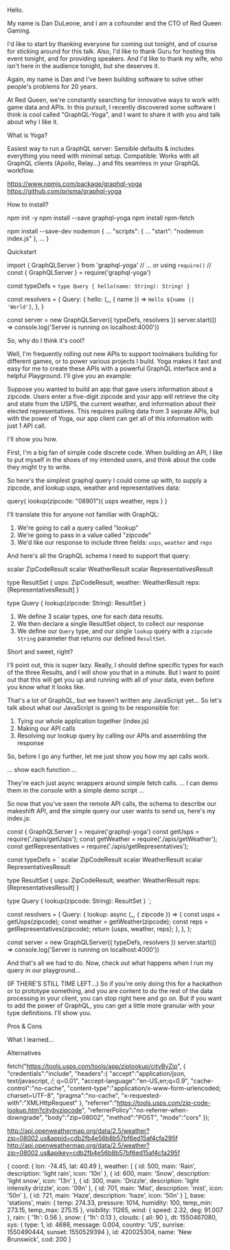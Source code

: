 Hello.

My name is Dan DuLeone, and I am a cofounder and the CTO of Red Queen Gaming.

I'd like to start by thanking everyone for coming out tonight, and of course for sticking around for this talk. Also, I'd like to thank Guru for hosting this event tonight, and for providing speakers. And I'd like to thank my wife, who isn't here in the audience tonight, but she deserves it.

Again, my name is Dan and I've been building software to solve other people's problems for 20 years.

At Red Queen, we're constantly searching for innovative ways to work with game data and APIs. In this pursuit, I recently discovered some software I think is cool called "GraphQL-Yoga", and I want to share it with you and talk about why I like it.

What is Yoga?

Easiest way to run a GraphQL server: Sensible defaults & includes everything you need with minimal setup.
Compatible: Works with all GraphQL clients (Apollo, Relay...) and fits seamless in your GraphQL workflow.

https://www.npmjs.com/package/graphql-yoga
https://github.com/prisma/graphql-yoga

How to install?

npm init -y 
npm install --save graphql-yoga
npm install npm-fetch

npm install --save-dev nodemon
{
  ...
  "scripts": {
    ...
    "start": "nodemon index.js"
  },
  ...
}



Quickstart

import { GraphQLServer } from 'graphql-yoga'
// ... or using `require()`
// const { GraphQLServer } = require('graphql-yoga')
 
const typeDefs = `
  type Query {
    hello(name: String): String!
  }
`
 
const resolvers = {
  Query: {
    hello: (_, { name }) => `Hello ${name || 'World'}`,
  },
}
 
const server = new GraphQLServer({ typeDefs, resolvers })
server.start(() => console.log('Server is running on localhost:4000'))




So, why do I think it's cool?

Well, I'm frequently rolling out new APIs to support toolmakers building for different games, or to power various projects I build.
Yoga makes it fast and easy for me to create these APIs with a powerful GraphQL interface and a helpful Playground.
I'll give you an example:


Suppose you wanted to build an app that gave users information about a zipcode. Users enter a five-digit zipcode and your app will retrieve the city and state from the USPS, the current weather, and information about their elected representatives. This requires pulling data from 3 seprate APIs, but with the power of Yoga, our app client can get all of this information with just 1 API call.

I'll show you how.


First, I'm a big fan of simple code discrete code. When building an API, I like to put myself in the shoes of my intended users, and think about the code they might try to write.

So here's the simplest graphql query I could come up with, to supply a zipcode, and lookup usps, weather and representatives data:

query{
  lookup(zipcode: "08901"){
    usps
    weather,
    reps
  }
}

I'll translate this for anyone not familiar with GraphQL:
  1. We're going to call a query called "lookup"
  2. We're going to pass in a value called "zipcode"
  3. We'd like our response to include three fields: `usps`, `weather` and `reps`



And here's all the GraphQL schema I need to support that query:

scalar ZipCodeResult
scalar WeatherResult
scalar RepresentativesResult

type ResultSet {
    usps: ZipCodeResult,
    weather: WeatherResult
    reps: [RepresentativesResult]
}

type Query {
    lookup(zipcode: String): ResultSet
}

  1. We define 3 scalar types, one for each data results.
  2. We then declare a single ResultSet object, to collect our response
  3. We define our `Query` type, and our single `lookup` query with a `zipcode` `String` parameter that returns our defined `ResultSet`.

Short and sweet, right?

I'll point out, this is super lazy. Really, I should define specific types for each of the three Results, and I will show you that in a minute. But I want to point out that this will get you up and running with all of your data, even before you know what it looks like.



That's a lot of GraphQL, but we haven't written any JavaScript yet... 
So let's talk about what our JavaScript is going to be responsible for:
  1. Tying our whole application together (index.js)
  2. Making our API calls
  3. Resolving our lookup query by calling our APIs and assembling the response


So, before I go any further, let me just show you how my api calls work.

... show each function ...

They're each just async wrappers around simple fetch calls.
... I can demo them in the console with a simple demo script ...

So now that you've seen the remote API calls, the schema to describe our makeshift API, and the simple query our user wants to send us,
here's my index.js:

const { GraphQLServer } = require('graphql-yoga')
const getUsps = require('./apis/getUsps');
const getWeather = require('./apis/getWeather');
const getRepresentatives = require('./apis/getRepresentatives');

const typeDefs = `
  scalar ZipCodeResult
  scalar WeatherResult
  scalar RepresentativesResult

  type ResultSet {
      usps: ZipCodeResult,
      weather: WeatherResult
      reps: [RepresentativesResult]
  }

  type Query {
      lookup(zipcode: String): ResultSet
  }
`;

const resolvers = {
    Query: {
        lookup: async (_, { zipcode }) => {
            const usps = getUsps(zipcode);
            const weather = getWeather(zipcode);
            const reps = getRepresentatives(zipcode);
            return {usps, weather, reps};
        },
    },
};
 
const server = new GraphQLServer({ typeDefs, resolvers })
server.start(() => console.log('Server is running on localhost:4000'))



And that's all we had to do. Now, check out what happens when I run my query in our playground...


(IF THERE'S STILL TIME LEFT...)
So if you're only doing this for a hackathon or to prototype something, and you are content to do the rest of the data processing in your client, you can stop right here and go on. But if you want to add the power of GraphQL, you can get a little more granular with your type definitions. I'll show you.




Pros & Cons

What I learned...

Alternatives













fetch("https://tools.usps.com/tools/app/ziplookup/cityByZip", {
  "credentials":"include",
  "headers":{
    "accept":"application/json, text/javascript, */*; q=0.01",
    "accept-language":"en-US,en;q=0.9",
    "cache-control":"no-cache",
    "content-type":"application/x-www-form-urlencoded; charset=UTF-8",
    "pragma":"no-cache",
    "x-requested-with":"XMLHttpRequest"
  },
  "referrer":"https://tools.usps.com/zip-code-lookup.htm?citybyzipcode",
  "referrerPolicy":"no-referrer-when-downgrade",
  "body":"zip=08002",
  "method":"POST",
  "mode":"cors"
});


http://api.openweathermap.org/data/2.5/weather?zip=08002,us&appid=cdb2fb4e56b8b57bf6ed15af4cfa295f
http://api.openweathermap.org/data/2.5/weather?zip=08002,us&apikey=cdb2fb4e56b8b57bf6ed15af4cfa295f




{ coord: { lon: -74.45, lat: 40.49 },
  weather:
   [ { id: 500, main: 'Rain', description: 'light rain', icon: '10n' },
     { id: 600, main: 'Snow', description: 'light snow', icon: '13n' },
     { id: 300,
       main: 'Drizzle',
       description: 'light intensity drizzle',
       icon: '09n' },
     { id: 701, main: 'Mist', description: 'mist', icon: '50n' },
     { id: 721, main: 'Haze', description: 'haze', icon: '50n' } ],
  base: 'stations',
  main:
   { temp: 274.33,
     pressure: 1014,
     humidity: 100,
     temp_min: 273.15,
     temp_max: 275.15 },
  visibility: 11265,
  wind: { speed: 2.32, deg: 91.007 },
  rain: { '1h': 0.56 },
  snow: { '1h': 0.13 },
  clouds: { all: 90 },
  dt: 1550467080,
  sys:
   { type: 1,
     id: 4686,
     message: 0.004,
     country: 'US',
     sunrise: 1550490444,
     sunset: 1550529394 },
  id: 420025304,
  name: 'New Brunswick',
  cod: 200 }
